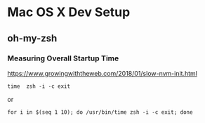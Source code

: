 # Mac OS X Dev Setup


## oh-my-zsh

### Measuring Overall Startup Time
https://www.growingwiththeweb.com/2018/01/slow-nvm-init.html
````
time  zsh -i -c exit
````
or 

`````
for i in $(seq 1 10); do /usr/bin/time zsh -i -c exit; done
`````
